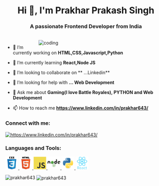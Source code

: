 <h1 align="center">Hi 👋, I'm Prakhar Prakash Singh</h1>
<h3 align="center">A passionate Frontend Developer from India</h3>
<br>
<img align = "right" alt = "coding" width = "400" src = "https://rajacepat.com/assets/frontend/img/webdev.gif">

- 🔭 I’m currently working on **HTML,CSS,Javascript,Python**

- 🌱 I’m currently learning **React,Node JS**

- 👯 I’m looking to collaborate on ** ...Linkedin**

- 🤝 I’m looking for help with **... Web Development**

- 💬 Ask me about **Gaming(I love Battle Royales), PYTHON and Web Development**

- 📫 How to reach me **https://www.linkedin.com/in/prakhar643/**

<h3 align="left">Connect with me:</h3>
<p align="left">
<a href="https://linkedin.com/in/https://www.linkedin.com/in/prakhar643/" target="blank"><img align="center" src="https://raw.githubusercontent.com/rahuldkjain/github-profile-readme-generator/master/src/images/icons/Social/linked-in-alt.svg" alt="https://www.linkedin.com/in/prakhar643/" height="30" width="40" /></a>
</p>

<h3 align="left">Languages and Tools:</h3>
<p align="left"> <a href="https://www.w3schools.com/css/" target="_blank" rel="noreferrer"> <img src="https://raw.githubusercontent.com/devicons/devicon/master/icons/css3/css3-original-wordmark.svg" alt="css3" width="40" height="40"/> </a> <a href="https://www.w3.org/html/" target="_blank" rel="noreferrer"> <img src="https://raw.githubusercontent.com/devicons/devicon/master/icons/html5/html5-original-wordmark.svg" alt="html5" width="40" height="40"/> </a> <a href="https://developer.mozilla.org/en-US/docs/Web/JavaScript" target="_blank" rel="noreferrer"> <img src="https://raw.githubusercontent.com/devicons/devicon/master/icons/javascript/javascript-original.svg" alt="javascript" width="40" height="40"/> </a> <a href="https://nodejs.org" target="_blank" rel="noreferrer"> <img src="https://raw.githubusercontent.com/devicons/devicon/master/icons/nodejs/nodejs-original-wordmark.svg" alt="nodejs" width="40" height="40"/> </a> <a href="https://www.python.org" target="_blank" rel="noreferrer"> <img src="https://raw.githubusercontent.com/devicons/devicon/master/icons/python/python-original.svg" alt="python" width="40" height="40"/> </a> <a href="https://reactjs.org/" target="_blank" rel="noreferrer"> <img src="https://raw.githubusercontent.com/devicons/devicon/master/icons/react/react-original-wordmark.svg" alt="react" width="40" height="40"/> </a> </p>

<p><img align="left" src="https://github-readme-stats.vercel.app/api/top-langs?username=prakhar643&show_icons=true&locale=en&layout=compact" alt="prakhar643" /></p>

<p>&nbsp;<img align="center" src="https://github-readme-stats.vercel.app/api?username=prakhar643&show_icons=true&locale=en" alt="prakhar643" /></p>
